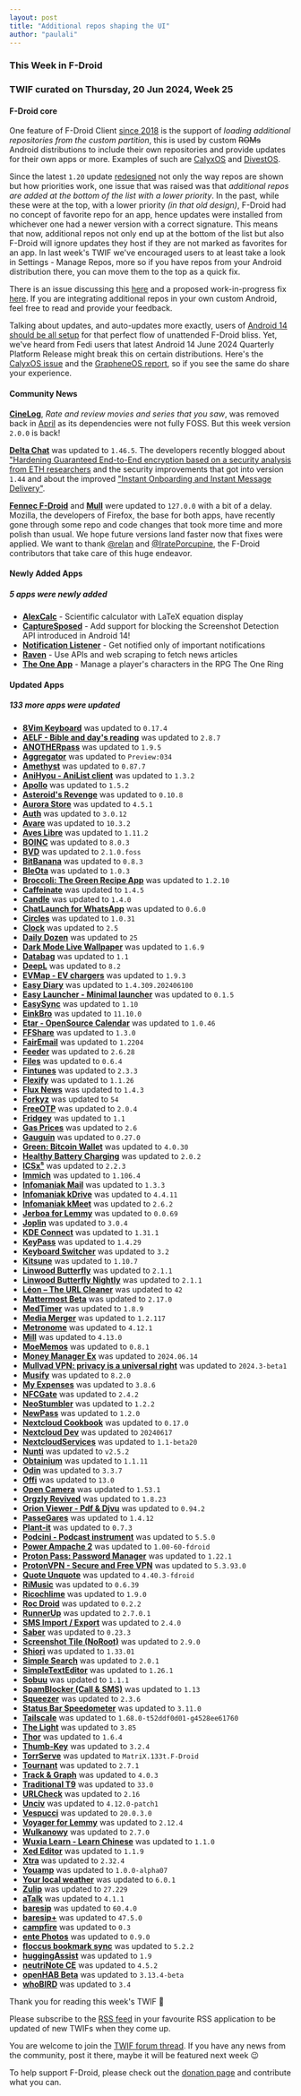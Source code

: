 ```yaml
---
layout: post
title: "Additional repos shaping the UI"
author: "paulali"
---
```



### This Week in F-Droid
### TWIF curated on Thursday, 20 Jun 2024, Week 25


#### F-Droid core

One feature of F-Droid Client [since 2018](https://gitlab.com/fdroid/fdroidclient/-/merge_requests/705) is the support of _loading additional repositories from the custom partition_, this is used by custom ~~ROMs~~ Android distributions to include their own repositories and provide updates for their own apps or more. Examples of such are [CalyxOS](https://calyxos.org/) and [DivestOS](https://divestos.org).

Since the latest `1.20` update [redesigned](https://f-droid.org/en/2024/05/16/repository-overhaul-in-client-1-20.html) not only the way repos are shown but how priorities work, one issue that was raised was that _additional repos are added at the bottom of the list with a lower priority_. In the past, while these were at the top, with a lower priority _(in that old design)_, F-Droid had no concept of favorite repo for an app, hence updates were installed from whichever one had a newer version with a correct signature. This means that now, additional repos not only end up at the bottom of the list but also F-Droid will ignore updates they host if they are not marked as favorites for an app. In last week's TWIF we've encouraged users to at least take a look in Settings - Manage Repos, more so if you have repos from your Android distribution there, you can move them to the top as a quick fix.

There is an issue discussing this [here](https://gitlab.com/fdroid/fdroidclient/-/issues/2805) and a proposed work-in-progress fix [here](https://gitlab.com/fdroid/fdroidclient/-/merge_requests/1401). If you are integrating additional repos in your own custom Android, feel free to read and provide your feedback.

Talking about updates, and auto-updates more exactly, users of [Android 14 should be all setup](https://f-droid.org/2024/04/18/twif.html) for that perfect flow of unattended F-Droid bliss. Yet, we've heard from Fedi users that latest Android 14 June 2024 Quarterly Platform Release might break this on certain distributions. Here's the [CalyxOS issue](https://gitlab.com/CalyxOS/calyxos/-/issues/2473) and the [GrapheneOS report](https://digitalcourage.social/@cryptgoat/112622433383529034), so if you see the same do share your experience.


#### Community News

**[CineLog](https://f-droid.org/packages/com.ulicae.cinelog)**, _Rate and review movies and series that you saw_, was removed back in [April](https://f-droid.org/2024/04/04/twif.html#community-news) as its dependencies were not fully FOSS. But this week version `2.0.0` is back!

**[Delta Chat](https://f-droid.org/packages/com.b44t.messenger)** was updated to `1.46.5`. The developers recently blogged about ["Hardening Guaranteed End-to-End encryption based on a security analysis from ETH researchers](https://delta.chat/2024-03-25-crypto-analysis-securejoin) and the security improvements that got into version `1.44` and about the improved ["Instant Onboarding and Instant Message Delivery"](https://delta.chat/2024-05-31-instant-onboarding).

**[Fennec F-Droid](https://f-droid.org/packages/org.mozilla.fennec_fdroid)** and **[Mull](https://f-droid.org/packages/us.spotco.fennec_dos)** were updated to `127.0.0` with a bit of a delay. Mozilla, the developers of Firefox, the base for both apps, have recently gone through some repo and code changes that took more time and more polish than usual. We hope future versions land faster now that fixes were applied. We want to thank [@relan](https://gitlab.com/relan) and [@IratePorcupine](https://gitlab.com/IratePorcupine), the F-Droid contributors that take care of this huge endeavor.


#### Newly Added Apps
##### 5 apps were newly added
* **[AlexCalc](https://f-droid.org/packages/net.alexbarry.calc_android)** - Scientific calculator with LaTeX equation display
* **[CaptureSposed](https://f-droid.org/packages/com.keshav.capturesposed)** - Add support for blocking the Screenshot Detection API introduced in Android 14!
* **[Notification Listener](https://f-droid.org/packages/com.example.notificationalerter)** - Get notified only of important notifications
* **[Raven](https://f-droid.org/packages/kshib.raven)** - Use APIs and web scraping to fetch news articles
* **[The One App](https://f-droid.org/packages/io.theoneapp)** - Manage a player's characters in the RPG The One Ring


#### Updated Apps
##### 133 more apps were updated
* **[8Vim Keyboard](https://f-droid.org/packages/inc.flide.vi8)** was updated to `0.17.4`
* **[AELF - Bible and day's reading](https://f-droid.org/packages/co.epitre.aelf_lectures)** was updated to `2.8.7`
* **[ANOTHERpass](https://f-droid.org/packages/de.jepfa.yapm)** was updated to `1.9.5`
* **[Aggregator](https://f-droid.org/packages/com.tughi.aggregator)** was updated to `Preview:034`
* **[Amethyst](https://f-droid.org/packages/com.vitorpamplona.amethyst)** was updated to `0.87.7`
* **[AniHyou - AniList client](https://f-droid.org/packages/com.axiel7.anihyou)** was updated to `1.3.2`
* **[Apollo](https://f-droid.org/packages/org.nuclearfog.apollo)** was updated to `1.5.2`
* **[Asteroid's Revenge](https://f-droid.org/packages/com.game.asteroids_revenge)** was updated to `0.10.8`
* **[Aurora Store](https://f-droid.org/packages/com.aurora.store)** was updated to `4.5.1`
* **[Auth](https://f-droid.org/packages/io.ente.auth)** was updated to `3.0.12`
* **[Avare](https://f-droid.org/packages/com.ds.avare)** was updated to `10.3.2`
* **[Aves Libre](https://f-droid.org/packages/deckers.thibault.aves.libre)** was updated to `1.11.2`
* **[BOINC](https://f-droid.org/packages/edu.berkeley.boinc)** was updated to `8.0.3`
* **[BVD](https://f-droid.org/packages/cc.kafuu.bilidownload)** was updated to `2.1.0.foss`
* **[BitBanana](https://f-droid.org/packages/app.michaelwuensch.bitbanana)** was updated to `0.8.3`
* **[BleOta](https://f-droid.org/packages/com.vovagorodok.ble_ota_app)** was updated to `1.0.3`
* **[Broccoli: The Green Recipe App](https://f-droid.org/packages/com.flauschcode.broccoli)** was updated to `1.2.10`
* **[Caffeinate](https://f-droid.org/packages/com.hifnawy.caffeinate)** was updated to `1.4.5`
* **[Candle](https://f-droid.org/packages/com.elasticrock.candle)** was updated to `1.4.0`
* **[ChatLaunch for WhatsApp](https://f-droid.org/packages/dev.theolm.wwc)** was updated to `0.6.0`
* **[Circles](https://f-droid.org/packages/org.futo.circles)** was updated to `1.0.31`
* **[Clock](https://f-droid.org/packages/com.best.deskclock)** was updated to `2.5`
* **[Daily Dozen](https://f-droid.org/packages/org.nutritionfacts.dailydozen)** was updated to `25`
* **[Dark Mode Live Wallpaper](https://f-droid.org/packages/com.github.cvzi.darkmodewallpaper)** was updated to `1.6.9`
* **[Databag](https://f-droid.org/packages/com.databag)** was updated to `1.1`
* **[DeepL](https://f-droid.org/packages/com.example.deeplviewer)** was updated to `8.2`
* **[EVMap - EV chargers](https://f-droid.org/packages/net.vonforst.evmap)** was updated to `1.9.3`
* **[Easy Diary](https://f-droid.org/packages/me.blog.korn123.easydiary)** was updated to `1.4.309.202406100`
* **[Easy Launcher - Minimal launcher](https://f-droid.org/packages/app.easy.launcher)** was updated to `0.1.5`
* **[EasySync](https://f-droid.org/packages/com.phpbg.easysync)** was updated to `1.10`
* **[EinkBro](https://f-droid.org/packages/info.plateaukao.einkbro)** was updated to `11.10.0`
* **[Etar - OpenSource Calendar](https://f-droid.org/packages/ws.xsoh.etar)** was updated to `1.0.46`
* **[FFShare](https://f-droid.org/packages/com.caydey.ffshare)** was updated to `1.3.0`
* **[FairEmail](https://f-droid.org/packages/eu.faircode.email)** was updated to `1.2204`
* **[Feeder](https://f-droid.org/packages/com.nononsenseapps.feeder)** was updated to `2.6.28`
* **[Files](https://f-droid.org/packages/com.github.axet.filemanager)** was updated to `0.6.4`
* **[Fintunes](https://f-droid.org/packages/nl.moeilijkedingen.jellyfinaudioplayer)** was updated to `2.3.3`
* **[Flexify](https://f-droid.org/packages/com.presley.flexify)** was updated to `1.1.26`
* **[Flux News](https://f-droid.org/packages/de.circle_dev.flux_news)** was updated to `1.4.3`
* **[Forkyz](https://f-droid.org/packages/app.crossword.yourealwaysbe.forkyz)** was updated to `54`
* **[FreeOTP](https://f-droid.org/packages/org.fedorahosted.freeotp)** was updated to `2.0.4`
* **[Fridgey](https://f-droid.org/packages/lying.fengfeng.foodrecords)** was updated to `1.1`
* **[Gas Prices](https://f-droid.org/packages/org.woheller69.spritpreise)** was updated to `2.6`
* **[Gauguin](https://f-droid.org/packages/org.piepmeyer.gauguin)** was updated to `0.27.0`
* **[Green: Bitcoin Wallet](https://f-droid.org/packages/com.greenaddress.greenbits_android_wallet)** was updated to `4.0.30`
* **[Healthy Battery Charging](https://f-droid.org/packages/biz.binarysolutions.healthybatterycharging)** was updated to `2.0.2`
* **[ICSx⁵](https://f-droid.org/packages/at.bitfire.icsdroid)** was updated to `2.2.3`
* **[Immich](https://f-droid.org/packages/app.alextran.immich)** was updated to `1.106.4`
* **[Infomaniak Mail](https://f-droid.org/packages/com.infomaniak.mail)** was updated to `1.3.3`
* **[Infomaniak kDrive](https://f-droid.org/packages/com.infomaniak.drive)** was updated to `4.4.11`
* **[Infomaniak kMeet](https://f-droid.org/packages/com.infomaniak.meet)** was updated to `2.6.2`
* **[Jerboa for Lemmy](https://f-droid.org/packages/com.jerboa)** was updated to `0.0.69`
* **[Joplin](https://f-droid.org/packages/net.cozic.joplin)** was updated to `3.0.4`
* **[KDE Connect](https://f-droid.org/packages/org.kde.kdeconnect_tp)** was updated to `1.31.1`
* **[KeyPass](https://f-droid.org/packages/com.yogeshpaliyal.keypass)** was updated to `1.4.29`
* **[Keyboard Switcher](https://f-droid.org/packages/com.kunzisoft.keyboard.switcher)** was updated to `3.2`
* **[Kitsune](https://f-droid.org/packages/io.github.drumber.kitsune)** was updated to `1.10.7`
* **[Linwood Butterfly](https://f-droid.org/packages/dev.linwood.butterfly)** was updated to `2.1.1`
* **[Linwood Butterfly Nightly](https://f-droid.org/packages/dev.linwood.butterfly.nightly)** was updated to `2.1.1`
* **[Léon – The URL Cleaner](https://f-droid.org/packages/com.svenjacobs.app.leon)** was updated to `42`
* **[Mattermost Beta](https://f-droid.org/packages/com.mattermost.rnbeta)** was updated to `2.17.0`
* **[MedTimer](https://f-droid.org/packages/com.futsch1.medtimer)** was updated to `1.8.9`
* **[Media Merger](https://f-droid.org/packages/com.github.axet.mover)** was updated to `1.2.117`
* **[Metronome](https://f-droid.org/packages/de.moekadu.metronome)** was updated to `4.12.1`
* **[Mill](https://f-droid.org/packages/com.calcitem.sanmill)** was updated to `4.13.0`
* **[MoeMemos](https://f-droid.org/packages/me.mudkip.moememos)** was updated to `0.8.1`
* **[Money Manager Ex](https://f-droid.org/packages/com.money.manager.ex)** was updated to `2024.06.14`
* **[Mullvad VPN: privacy is a universal right](https://f-droid.org/packages/net.mullvad.mullvadvpn)** was updated to `2024.3-beta1`
* **[Musify](https://f-droid.org/packages/com.gokadzev.musify.fdroid)** was updated to `8.2.0`
* **[My Expenses](https://f-droid.org/packages/org.totschnig.myexpenses)** was updated to `3.8.6`
* **[NFCGate](https://f-droid.org/packages/de.tu_darmstadt.seemoo.nfcgate)** was updated to `2.4.2`
* **[NeoStumbler](https://f-droid.org/packages/xyz.malkki.neostumbler.fdroid)** was updated to `1.2.2`
* **[NewPass](https://f-droid.org/packages/com.gero.newpass)** was updated to `1.2.0`
* **[Nextcloud Cookbook](https://f-droid.org/packages/de.lukasneugebauer.nextcloudcookbook)** was updated to `0.17.0`
* **[Nextcloud Dev](https://f-droid.org/packages/com.nextcloud.android.beta)** was updated to `20240617`
* **[NextcloudServices](https://f-droid.org/packages/com.polar.nextcloudservices)** was updated to `1.1-beta20`
* **[Nunti](https://f-droid.org/packages/com.nunti)** was updated to `v2.5.2`
* **[Obtainium](https://f-droid.org/packages/dev.imranr.obtainium.fdroid)** was updated to `1.1.11`
* **[Odin](https://f-droid.org/packages/threads.server)** was updated to `3.3.7`
* **[Offi](https://f-droid.org/packages/de.schildbach.oeffi)** was updated to `13.0`
* **[Open Camera](https://f-droid.org/packages/net.sourceforge.opencamera)** was updated to `1.53.1`
* **[Orgzly Revived](https://f-droid.org/packages/com.orgzlyrevived)** was updated to `1.8.23`
* **[Orion Viewer - Pdf & Djvu](https://f-droid.org/packages/universe.constellation.orion.viewer)** was updated to `0.94.2`
* **[PasseGares](https://f-droid.org/packages/fr.nocle.passegares)** was updated to `1.4.12`
* **[Plant-it](https://f-droid.org/packages/com.github.mdeluise.plantit)** was updated to `0.7.3`
* **[Podcini - Podcast instrument](https://f-droid.org/packages/ac.mdiq.podcini)** was updated to `5.5.0`
* **[Power Ampache 2](https://f-droid.org/packages/luci.sixsixsix.powerampache2.fdroid)** was updated to `1.00-60-fdroid`
* **[Proton Pass: Password Manager](https://f-droid.org/packages/proton.android.pass.fdroid)** was updated to `1.22.1`
* **[ProtonVPN - Secure and Free VPN](https://f-droid.org/packages/ch.protonvpn.android)** was updated to `5.3.93.0`
* **[Quote Unquote](https://f-droid.org/packages/com.github.jameshnsears.quoteunquote)** was updated to `4.40.3-fdroid`
* **[RiMusic](https://f-droid.org/packages/it.fast4x.rimusic)** was updated to `0.6.39`
* **[Ricochlime](https://f-droid.org/packages/com.adilhanney.ricochlime)** was updated to `1.9.0`
* **[Roc Droid](https://f-droid.org/packages/org.rocstreaming.rocdroid)** was updated to `0.2.2`
* **[RunnerUp](https://f-droid.org/packages/org.runnerup.free)** was updated to `2.7.0.1`
* **[SMS Import / Export](https://f-droid.org/packages/com.github.tmo1.sms_ie)** was updated to `2.4.0`
* **[Saber](https://f-droid.org/packages/com.adilhanney.saber)** was updated to `0.23.3`
* **[Screenshot Tile (NoRoot)](https://f-droid.org/packages/com.github.cvzi.screenshottile)** was updated to `2.9.0`
* **[Shiori](https://f-droid.org/packages/com.desarrollodroide.pagekeeper)** was updated to `1.33.01`
* **[Simple Search](https://f-droid.org/packages/de.tobiasbielefeld.searchbar)** was updated to `2.0.1`
* **[SimpleTextEditor](https://f-droid.org/packages/com.maxistar.textpad)** was updated to `1.26.1`
* **[Sobuu](https://f-droid.org/packages/com.sobuumedia.sobuu)** was updated to `1.1.1`
* **[SpamBlocker (Call & SMS)](https://f-droid.org/packages/spam.blocker)** was updated to `1.13`
* **[Squeezer](https://f-droid.org/packages/uk.org.ngo.squeezer)** was updated to `2.3.6`
* **[Status Bar Speedometer](https://f-droid.org/packages/ch.rmy.android.statusbar_tacho)** was updated to `3.11.0`
* **[Tailscale](https://f-droid.org/packages/com.tailscale.ipn)** was updated to `1.68.0-t52ddf0d01-g4528ee61760`
* **[The Light](https://f-droid.org/packages/org.hlwd.bible)** was updated to `3.85`
* **[Thor](https://f-droid.org/packages/threads.thor)** was updated to `1.6.4`
* **[Thumb-Key](https://f-droid.org/packages/com.dessalines.thumbkey)** was updated to `3.2.4`
* **[TorrServe](https://f-droid.org/packages/ru.yourok.torrserve)** was updated to `MatriX.133t.F-Droid`
* **[Tournant](https://f-droid.org/packages/eu.zimbelstern.tournant)** was updated to `2.7.1`
* **[Track & Graph](https://f-droid.org/packages/com.samco.trackandgraph)** was updated to `4.0.3`
* **[Traditional T9](https://f-droid.org/packages/io.github.sspanak.tt9)** was updated to `33.0`
* **[URLCheck](https://f-droid.org/packages/com.trianguloy.urlchecker)** was updated to `2.16`
* **[Unciv](https://f-droid.org/packages/com.unciv.app)** was updated to `4.12.0-patch1`
* **[Vespucci](https://f-droid.org/packages/de.blau.android)** was updated to `20.0.3.0`
* **[Voyager for Lemmy](https://f-droid.org/packages/app.vger.voyager)** was updated to `2.12.4`
* **[Wulkanowy](https://f-droid.org/packages/io.github.wulkanowy)** was updated to `2.7.0`
* **[Wuxia Learn - Learn Chinese](https://f-droid.org/packages/com.wuxialearn.wuxialearn)** was updated to `1.1.0`
* **[Xed Editor](https://f-droid.org/packages/com.rk.xededitor)** was updated to `1.1.9`
* **[Xtra](https://f-droid.org/packages/com.github.andreyasadchy.xtra)** was updated to `2.32.4`
* **[Youamp](https://f-droid.org/packages/ru.stersh.youamp)** was updated to `1.0.0-alpha07`
* **[Your local weather](https://f-droid.org/packages/org.thosp.yourlocalweather)** was updated to `6.0.1`
* **[Zulip](https://f-droid.org/packages/com.zulipmobile)** was updated to `27.229`
* **[aTalk](https://f-droid.org/packages/org.atalk.android)** was updated to `4.1.1`
* **[baresip](https://f-droid.org/packages/com.tutpro.baresip)** was updated to `60.4.0`
* **[baresip+](https://f-droid.org/packages/com.tutpro.baresip.plus)** was updated to `47.5.0`
* **[campfire](https://f-droid.org/packages/godau.fynn.bandcampdirect)** was updated to `0.3`
* **[ente Photos](https://f-droid.org/packages/io.ente.photos.fdroid)** was updated to `0.9.0`
* **[floccus bookmark sync](https://f-droid.org/packages/org.handmadeideas.floccus)** was updated to `5.2.2`
* **[huggingAssist](https://f-droid.org/packages/org.woheller69.hugassist)** was updated to `1.9`
* **[neutriNote CE](https://f-droid.org/packages/com.appmindlab.nano)** was updated to `4.5.2`
* **[openHAB Beta](https://f-droid.org/packages/org.openhab.habdroid.beta)** was updated to `3.13.4-beta`
* **[whoBIRD](https://f-droid.org/packages/org.woheller69.whobird)** was updated to `3.4`


Thank you for reading this week's TWIF 🙂

Please subscribe to the [RSS feed](https://f-droid.org/news/) in your favourite RSS application to be updated of new TWIFs when they come up.

You are welcome to join the [TWIF forum thread](https://forum.f-droid.org/t/new-twif-submission-thread/23546). If you have any news from the community, post it there, maybe it will be featured next week 😉

To help support F-Droid, please check out the [donation page](https://f-droid.org/donate/) and contribute what you can.
